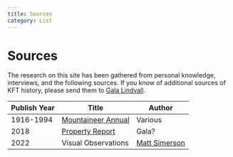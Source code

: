 ```yaml
---
title: Sources
category: List
---
```

# Sources

The research on this site has been gathered from personal knowledge, interviews, and the following sources. If you know of additional sources of KFT history, please send them to [Gala Lindvall](Gala-Lindvall).

| Publish Year | Title | Author |
| ------------ | ----- | ------ |
| 1916-1994 | [Mountaineer Annual](Mountaineer-Annual) | Various |
| 2018      | [Property Report](https://github.com/Mountaineers/Kitsap-Forest-Theater/blob/gh-pages/reference/2018-Property-Report.pdf) | Gala? |
| 2022      | Visual Observations | [Matt Simerson]() |
